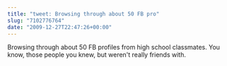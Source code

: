 ```yaml
---
title: "tweet: Browsing through about 50 FB pro"
slug: "7102776764"
date: "2009-12-27T22:47:26+00:00"
---
```

Browsing through about 50 FB profiles from high school classmates. You know, those people you knew, but weren't really friends with.